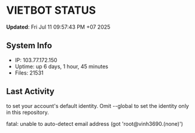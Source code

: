 # VIETBOT STATUS
**Updated**: Fri Jul 11 09:57:43 PM +07 2025

## System Info
- IP: 103.77.172.150
- Uptime: up 6 days, 1 hour, 45 minutes
- Files: 21531

## Last Activity

to set your account's default identity.
Omit --global to set the identity only in this repository.

fatal: unable to auto-detect email address (got 'root@vinh3690.(none)')
